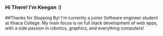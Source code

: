 ### Hi There! I'm Keegan :)

##Thanks for Stopping By!
I'm currently a junior Software engineer student at Ithaca College. My main focus is on full stack development of web apps, with a side passion in robotics, graphics, and everything computers!



